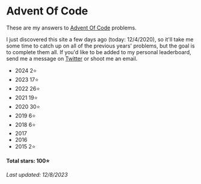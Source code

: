 # Advent Of Code
These are my answers to [Advent Of Code](https://adventofcode.com) problems.

I just discovered this site a few days ago (today: 12/4/2020), so it'll take me some time to catch up on all of the previous years' problems, but the goal is to complete them all. If you'd like to be added to my personal leaderboard, send me a message on [Twitter](https://twitter.com/walkercsutton) or shoot me an email.

* 2024 2⭐
* 2023 17⭐
* 2022 26⭐
* 2021 19⭐
* 2020 30⭐
* 2019 6⭐
* 2018 6⭐
* 2017
* 2016
* 2015 2⭐

__Total stars: 100⭐__

_Last updated: 12/8/2023_
